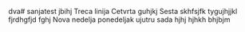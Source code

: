 dva# sanjatest
jbihj
Treca linija
Cetvrta
guhjkj
Sesta skhfsjfk
tygujhjjkl
fjrdhgfjd
fghj
Nova nedelja
ponedeljak
ujutru
sada
hjhj
hjhkh
bhjbjm
